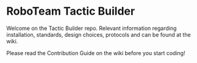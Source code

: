# RoboTeam Tactic Builder
Welcome on the Tactic Builder repo. Relevant information regarding
installation, standards, design choices, protocols and can be found
at the wiki.

Please read the Contribution Guide on the wiki before you start coding!
